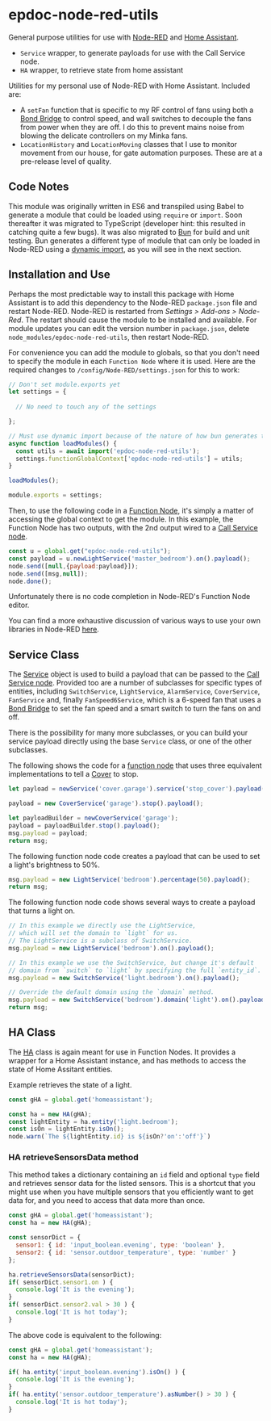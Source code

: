 # epdoc-node-red-utils

General purpose utilities for use with [Node-RED](https://nodered.org/) and
[Home Assistant](https://www.home-assistant.io/).

 * `Service` wrapper, to generate payloads for use with the Call Service node.
 * `HA` wrapper, to retrieve state from home assistant

Utilities for my personal use of Node-RED with Home Assistant. Included are:

 * A `setFan` function that is specific to my RF control of fans using both a
   [Bond Bridge](https://bondhome.io/product/bond-bridge/) to control speed, and
   wall switches to decouple the fans from power when they are off. I do this to
   prevent mains noise from blowing the delicate controllers on my Minka fans.
 * `LocationHistory` and `LocationMoving` classes that I use to monitor movement
   from our house, for gate automation purposes. These are at a pre-release
   level of quality.

## Code Notes

This module was originally written in ES6 and transpiled using Babel to generate
a module that could be loaded using `require` or `import`. Soon thereafter it
was migrated to TypeScript (developer hint: this resulted in catching quite a
few bugs). It was also migrated to [Bun](https://bun.sh/) for build and unit
testing. Bun generates a different type of module that can only be loaded in
Node-RED using a [dynamic
import](https://developer.mozilla.org/en-US/docs/Web/JavaScript/Reference/Operators/import),
as you will see in the next section.

## Installation and Use

Perhaps the most predictable way to install this package with Home Assistant is
to add this dependency to the Node-RED `package.json` file and restart Node-RED.
Node-RED is restarted from _Settings > Add-ons > Node-Red_. The restart should
cause the module to be installed and available. For module updates you can edit
the version number in `package.json`, delete
`node_modules/epdoc-node-red-utils`, then restart Node-RED.

For convenience you can add the module to globals, so that you don't need
to specify the module in each `Function Node` where it is used.  Here are the
required changes to `/config/Node-RED/settings.json` for this to work:

```js
// Don't set module.exports yet
let settings = {
  
  // No need to touch any of the settings 

};

// Must use dynamic import because of the nature of how bun generates this module
async function loadModules() {
  const utils = await import('epdoc-node-red-utils');
  settings.functionGlobalContext['epdoc-node-red-utils'] = utils;
}

loadModules();

module.exports = settings;
```

Then, to use the following code in a [Function
Node](https://nodered.org/docs/user-guide/writing-functions), it's simply a matter of
accessing the global context to get the module. In this example, the Function
Node has two outputs, with the 2nd output wired to a [Call Service
node](https://zachowj.github.io/node-red-contrib-home-assistant-websocket/node/call-service.html).


```javascript
const u = global.get("epdoc-node-red-utils");
const payload = u.newLightService('master_bedroom').on().payload();
node.send([null,{payload:payload}]);
node.send([msg,null]);
node.done();
```

Unfortunately there is no code completion in Node-RED's Function Node editor.

You can find a more exhaustive discussion of various ways to use your own
libraries in Node-RED [here](./NODE-RED.md).

## Service Class

The
[Service](https://github.com/jpravetz/epdoc-node-red-utils/blob/master/src/service.ts)
object is used to build a payload that can be passed to the [Call Service
node](https://zachowj.github.io/node-red-contrib-home-assistant-websocket/node/call-service.html).
Provided too are a number of subclasses for specific types of entities,
including `SwitchService`, `LightService`, `AlarmService`, `CoverService`,
`FanService` and, finally `FanSpeed6Service`, which is a 6-speed fan that uses a
[Bond Bridge](https://bondhome.io/product/bond-bridge/) to set the fan speed and
a smart switch to turn the fans on and off. 

There is the possibility for many more subclasses, or you can build your service
payload directly using the base `Service` class, or one of the other subclasses. 

The following shows the code for a [function
node](https://nodered.org/docs/user-guide/writing-functions) that uses three
equivalent implementations to tell a
[Cover](https://www.home-assistant.io/integrations/cover/) to stop.

```js
let payload = newService('cover.garage').service('stop_cover').payload();

payload = new CoverService('garage').stop().payload();

let payloadBuilder = newCoverService('garage');
payload = payloadBuilder.stop().payload();
msg.payload = payload;
return msg;
```

The following function node code creates a payload that can be used to set a
light's brightness to 50%.

```js
msg.payload = new LightService('bedroom').percentage(50).payload();
return msg;
```

The following function node code shows several ways to create a payload that
turns a light on.

```js
// In this example we directly use the LightService, 
// which will set the domain to `light` for us. 
// The LightService is a subclass of SwitchService.
msg.payload = new LightService('bedroom').on().payload();

// In this example we use the SwitchService, but change it's default
// domain from `switch` to `light` by specifying the full `entity_id`.
msg.payload = new SwitchService('light.bedroom').on().payload();

// Override the default domain using the `domain` method.
msg.payload = new SwitchService('bedroom').domain('light').on().payload();
return msg;
```

## HA Class

The
[HA](https://github.com/jpravetz/epdoc-node-red-utils/blob/master/src/service.tsbond)
class is again meant for use in Function Nodes. It provides a wrapper for a Home
Assistant instance, and has methods to access the state of Home Assitant
entities.

Example retrieves the state of a light.

```js
const gHA = global.get('homeassistant');

const ha = new HA(gHA);
const lightEntity = ha.entity('light.bedroom');
const isOn = lightEntity.isOn();
node.warn(`The ${lightEntity.id} is ${isOn?'on':'off'}`)
```

### HA retrieveSensorsData method

This method takes a dictionary containing an `id` field and optional `type`
field and retrieves sensor data for the listed sensors. This is a shortcut that
you might use when you have multiple sensors that you efficiently want to get
data for, and you need to access that data more than once.

```js
const gHA = global.get('homeassistant');
const ha = new HA(gHA);

const sensorDict = {
  sensor1: { id: 'input_boolean.evening', type: 'boolean' },
  sensor2: { id: 'sensor.outdoor_temperature', type: 'number' }
};

ha.retrieveSensorsData(sensorDict);
if( sensorDict.sensor1.on ) {
  console.log('It is the evening');
}
if( sensorDict.sensor2.val > 30 ) {
  console.log('It is hot today');
}
```

The above code is equivalent to the following:

```js
const gHA = global.get('homeassistant');
const ha = new HA(gHA);

if( ha.entity('input_boolean.evening').isOn() ) {
  console.log('It is the evening');
}
if( ha.entity('sensor.outdoor_temperature').asNumber() > 30 ) {
  console.log('It is hot today');
}
```